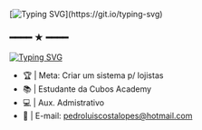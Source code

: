 [![Typing SVG](https://readme-typing-svg.herokuapp.com?font=Great+Vibes&size=30&duration=1&pause=1&color=D4D4D4&repeat=false&random=true&width=181&lines=Seja+bem-vindo+(a)!)](https://git.io/typing-svg)
### ━━━━ ★ ━━━━
[![Typing SVG](https://readme-typing-svg.herokuapp.com?font=Smooch+Sans&weight=500&size=30&duration=3000&pause=3000&color=8849F7&center=true&multiline=true&repeat=false&random=false&width=200&height=46&lines=18+years+%7C+20%2F11%2F2004)](https://git.io/typing-svg)
- 🏆 | Meta: Criar um sistema p/ lojistas
- 📚 | Estudante da Cubos Academy
- 💻 | Aux. Admistrativo
- 📩 | E-mail: pedroluiscostalopes@hotmail.com

